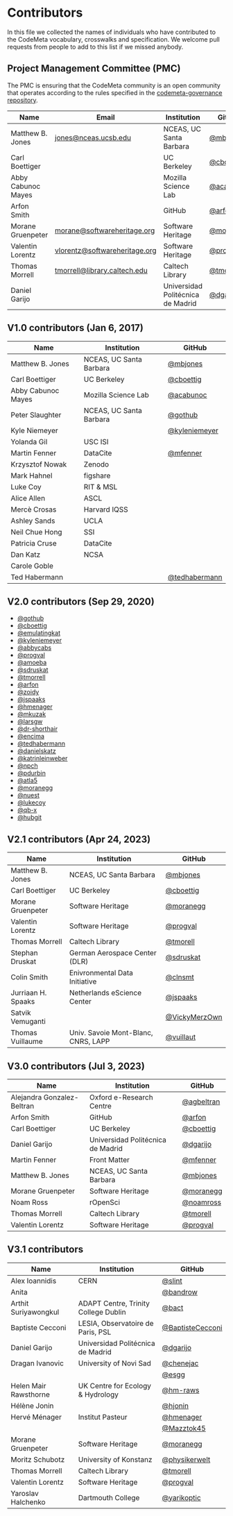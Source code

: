 # Contributors

In this file we collected the names of individuals who have contributed to the
CodeMeta vocabulary, crosswalks and specification. We welcome pull requests
from people to add to this list if we missed anybody.

## Project Management Committee (PMC)

The PMC is ensuring that the CodeMeta community is an open community that
operates according to the rules specified in the
[codemeta-governance repository](https://github.com/codemeta/governance).

| Name             | Email                | Institution             | GitHub  |
|------------------|----------------------|-------------------------| --------|
| Matthew B. Jones | jones@nceas.ucsb.edu | NCEAS, UC Santa Barbara | [@mbjones](https://github.com/mbjones) |
| Carl Boettiger | | UC Berkeley | [@cboettig](https://github.com/cboettig) |
| Abby Cabunoc Mayes | | Mozilla Science Lab | [@acabunoc](https://github.com/acabunoc) |
| Arfon Smith | | GitHub | [@arfon](https://github.com/arfon) |
| Morane Gruenpeter | morane@softwareheritage.org | Software Heritage | [@moranegg](https://github.com/moranegg) |
| Valentin Lorentz | vlorentz@softwareheritage.org | Software Heritage | [@progval](https://github.com/progval) |
| Thomas Morrell | tmorrell@library.caltech.edu | Caltech Library | [@tmorell](https://github.com/tmorrell) |
| Daniel Garijo | | Universidad Politécnica de Madrid | [@dgarijo](https://github.com/dgarijo) |

## V1.0 contributors (Jan 6, 2017)

| Name             | Institution             | GitHub  |
|------------------|-------------------------| --------|
| Matthew B. Jones | NCEAS, UC Santa Barbara | [@mbjones](https://github.com/mbjones) |
| Carl Boettiger | UC Berkeley | [@cboettig](https://github.com/cboettig) |
| Abby Cabunoc Mayes | Mozilla Science Lab | [@acabunoc](https://github.com/acabunoc) |
| Peter Slaughter  | NCEAS, UC Santa Barbara | [@gothub](https://github.com/gothub) |
| Kyle Niemeyer | | [@kyleniemeyer](https://github.com/kyleniemeyer) |
| Yolanda Gil | USC ISI | |
| Martin Fenner | DataCite | [@mfenner](https://github.com/mfenner) |
| Krzysztof Nowak | Zenodo | |
| Mark Hahnel | figshare | |
| Luke Coy | RIT & MSL | |
| Alice Allen | ASCL | |
| Mercè Crosas | Harvard IQSS | |
| Ashley Sands | UCLA | |
| Neil Chue Hong | SSI | |
| Patricia Cruse | DataCite | |
| Dan Katz | NCSA | |
| Carole Goble | | |
| Ted Habermann | | [@tedhabermann](https://github.com/tedhabermann) |

## V2.0 contributors (Sep 29, 2020)

- [@gothub](https://github.com/gothub)
- [@cboettig](https://github.com/cboettig)
- [@emulatingkat](https://github.com/emulatingkat)
- [@kyleniemeyer](https://github.com/kyleniemeyer)
- [@abbycabs](https://github.com/abbycabs)
- [@progval](https://github.com/progval)
- [@amoeba](https://github.com/amoeba)
- [@sdruskat](https://github.com/sdruskat)
- [@tmorrell](https://github.com/tmorrell)
- [@arfon](https://github.com/arfon)
- [@zoidy](https://github.com/zoidy)
- [@jspaaks](https://github.com/jspaaks)
- [@hmenager](https://github.com/hmenager)
- [@mkuzak](https://github.com/mkuzak)
- [@larsgw](https://github.com/larsgw)
- [@dr-shorthair](https://github.com/dr-shorthair)
- [@encima](https://github.com/encima)
- [@tedhabermann](https://github.com/tedhabermann)
- [@danielskatz](https://github.com/danielskatz)
- [@katrinleinweber](https://github.com/katrinleinweber)
- [@npch](https://github.com/npch)
- [@pdurbin](https://github.com/pdurbin)
- [@atla5](https://github.com/atla5)
- [@moranegg](https://github.com/moranegg)
- [@nuest](https://github.com/nuest)
- [@lukecoy](https://github.com/lukecoy)
- [@qb-x](https://github.com/qb-x)
- [@hubgit](https://github.com/hubgit)

## V2.1 contributors (Apr 24, 2023)

| Name             | Institution             | GitHub  |
|------------------|-------------------------| --------|
| Matthew B. Jones | NCEAS, UC Santa Barbara | [@mbjones](https://github.com/mbjones) |
| Carl Boettiger | UC Berkeley | [@cboettig](https://github.com/cboettig) |
| Morane Gruenpeter | Software Heritage | [@moranegg](https://github.com/moranegg) |
| Valentin Lorentz | Software Heritage | [@progval](https://github.com/progval) |
| Thomas Morrell | Caltech Library | [@tmorell](https://github.com/tmorrell) |
| Stephan Druskat | German Aerospace Center (DLR) | [@sdruskat](https://github.com/sdruskat) |
| Colin Smith | Enivronmental Data Initiative | [@clnsmt](https://github.com/clnsmth) |
| Jurriaan H. Spaaks | Netherlands eScience Center | [@jspaaks](https://github.com/jspaaks) |
| Satvik Vemuganti | | [@VickyMerzOwn](https://github.com/VickyMerzOwn) |
| Thomas Vuillaume | Univ. Savoie Mont-Blanc, CNRS, LAPP | [@vuillaut](https://github.com/vuillaut) |

## V3.0 contributors (Jul 3, 2023)

| Name             | Institution             | GitHub  |
|------------------|-------------------------| --------|
| Alejandra Gonzalez-Beltran | Oxford e-Research Centre | [@agbeltran](https://github.com/agbeltran) |
| Arfon Smith | GitHub | [@arfon](https://github.com/arfon) |
| Carl Boettiger | UC Berkeley | [@cboettig](https://github.com/cboettig) |
| Daniel Garijo | Universidad Politécnica de Madrid | [@dgarijo](https://github.com/dgarijo) |
| Martin Fenner | Front Matter | [@mfenner](https://github.com/mfenner)
| Matthew B. Jones | NCEAS, UC Santa Barbara | [@mbjones](https://github.com/mbjones) |
| Morane Gruenpeter | Software Heritage | [@moranegg](https://github.com/moranegg) |
| Noam Ross | rOpenSci | [@noamross](https://github.com/noamross) |
| Thomas Morrell | Caltech Library | [@tmorell](https://github.com/tmorrell) |
| Valentin Lorentz | Software Heritage | [@progval](https://github.com/progval) |

## V3.1 contributors

| Name             | Institution             | GitHub  |
|------------------|-------------------------| --------|
| Alex Ioannidis | CERN | [@slint](https://github.com/slint) |
| Anita | | [@bandrow](https://github.com/bandrow) |
| Arthit Suriyawongkul | ADAPT Centre, Trinity College Dublin | [@bact](https://github.com) |
| Baptiste Cecconi | LESIA, Observatoire de Paris, PSL | [@BaptisteCecconi](https://github.com/BaptisteCecconi) |
| Daniel Garijo | Universidad Politécnica de Madrid | [@dgarijo](https://github.com/dgarijo) |
| Dragan Ivanovic | University of Novi Sad | [@chenejac](https://github.com/chenejac) |
| | | [@esgg](https://github.com/esgg) |
| Helen Mair Rawsthorne | UK Centre for Ecology & Hydrology | [@hm-raws](https://github.com/hm-raws) |
| Hélène Jonin | | [@hjonin](https://github.com/hjonin) |
| Hervé Ménager | Institut Pasteur | [@hmenager](https://github.com/hmenager) |
| | | [@Mazztok45](https://github.com/Mazztok45) |
| Morane Gruenpeter | Software Heritage | [@moranegg](https://github.com/moranegg) |
| Moritz Schubotz | University of Konstanz | [@physikerwelt](https://github.com/physikerwelt) |
| Thomas Morrell | Caltech Library | [@tmorell](https://github.com/tmorrell) |
| Valentin Lorentz | Software Heritage | [@progval](https://github.com/progval) |
| Yaroslav Halchenko | Dartmouth College | [@yarikoptic](https://github.com/yarikoptic) |
